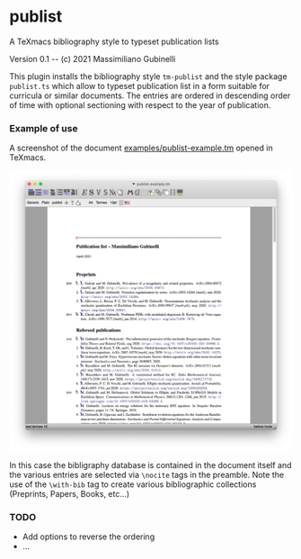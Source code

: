 # publist

A TeXmacs bibliography style to typeset publication lists

Version 0.1 -- (c) 2021 Massimiliano Gubinelli


This plugin installs the bibliography style `tm-publist` and the style package `publist.ts` which allow to typeset publication list in a form suitable for curricula or similar documents. The entries are ordered in descending order of time with optional sectioning with respect to the year of publication.

### Example of use

A screenshot of the document [examples/publist-example.tm](./examples/publist-example.tm) opened in TeXmacs.

![screenshot](./screenshot.png)

In this case the bibligraphy database is contained in the document itself and the various entries are selected via `\nocite` tags in the preamble. Note the use of the `\with-bib` tag to create various bibliographic collections (Preprints, Papers, Books, etc...)

### TODO
* Add options to reverse the ordering
* ...

